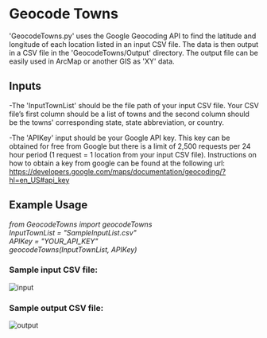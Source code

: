 # Geocode Towns
'GeocodeTowns.py' uses the Google Geocoding API to find the latitude and longitude of each location listed in an input CSV file.  The data is then output in a CSV file in the 'GeocodeTowns/Output' directory.  The output file can be easily used in ArcMap or another GIS as 'XY' data.

## Inputs
-The 'InputTownList' should be the file path of your input CSV file.  Your CSV file’s first column should be a list of towns and the second column should be the towns' corresponding state, state abbreviation, or country.

-The 'APIKey' input should be your Google API key.  This key can be obtained for free from Google but there is a limit of 2,500 requests per 24 hour period (1 request = 1 location from your input CSV file).  Instructions on how to obtain a key from google can be found at the following url:
https://developers.google.com/maps/documentation/geocoding/?hl=en_US#api_key

## Example Usage
*from GeocodeTowns import geocodeTowns*  
*InputTownList = "SampleInputList.csv"*  
*APIKey = "YOUR_API_KEY"*  
*geocodeTowns(InputTownList, APIKey)*  

### Sample input CSV file:  

![input](http://henrygeo.com/programming/images/SampleInput.png)

### Sample output CSV file:
![output](http://henrygeo.com/programming/images/SampleOut.png)
